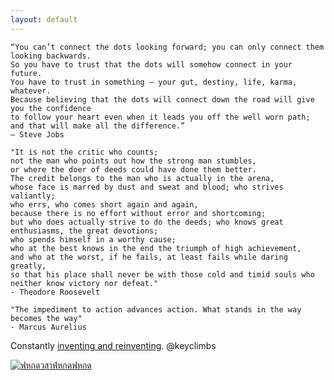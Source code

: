```yaml
---
layout: default
---
```


```
“You can’t connect the dots looking forward; you can only connect them looking backwards. 
So you have to trust that the dots will somehow connect in your future. 
You have to trust in something – your gut, destiny, life, karma, whatever. 
Because believing that the dots will connect down the road will give you the confidence 
to follow your heart even when it leads you off the well worn path; and that will make all the difference.”
– Steve Jobs
```

```
"It is not the critic who counts; 
not the man who points out how the strong man stumbles, 
or where the doer of deeds could have done them better. 
The credit belongs to the man who is actually in the arena, 
whose face is marred by dust and sweat and blood; who strives valiantly; 
who errs, who comes short again and again, 
because there is no effort without error and shortcoming; 
but who does actually strive to do the deeds; who knows great enthusiasms, the great devotions; 
who spends himself in a worthy cause; 
who at the best knows in the end the triumph of high achievement, 
and who at the worst, if he fails, at least fails while daring greatly, 
so that his place shall never be with those cold and timid souls who neither know victory nor defeat."
- Theodore Roosevelt
```
```
"The impediment to action advances action. What stands in the way becomes the way"
- Marcus Aurelius 
```

Constantly [inventing and reinventing](./yourself.html). @keyclimbs 


[![ฟหกดวสาฟ่หกดฟหกด](https://hits.seeyoufarm.com/api/count/incr/badge.svg?url=https%3A%2F%2Fwww.keyclimbs.com&count_bg=%2379C83D&title_bg=%23555555&icon=&icon_color=%23E7E7E7&title=hits&edge_flat=false)]()
